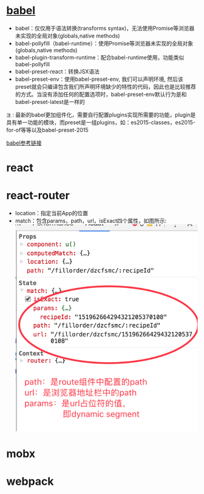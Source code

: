 # [babel](https://segmentfault.com/a/1190000008159877)
* babel：仅仅用于语法转换(transforms syntax)，无法使用Promise等浏览器未实现的全局对象(globals,native methods)
* babel-pollyfill（babel-runtime）：使用Promise等浏览器未实现的全局对象(globals,native methods)
* babel-plugin-transform-runtime：配合babel-runtime使用，功能类似babel-pollyfill
* babel-preset-react：转换JSX语法
* babel-preset-env：使用babel-preset-env, 我们可以声明环境, 然后该preset就会只编译包含我们所声明环境缺少的特性的代码，因此也是比较推荐的方式。当没有添加任何的配置选项时，babel-preset-env默认行为是和babel-preset-latest是一样的

`注：`最新的babel更加组件化，需要自行配置plugins实现所需要的功能，plugin是具有单一功能的模块，而preset是一组plugins，如：es2015-classes，es2015-for-of等等以及babel-preset-2015

[babel参考链接](https://segmentfault.com/a/1190000008159877)
# react

# react-router
* location：指定当前App的位置
* match：包含params，path，url，isExact四个属性，如图所示:
![match对象](./tools/route的path和url.png)

# mobx

# webpack